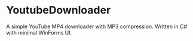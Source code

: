 # YoutubeDownloader
A simple YouTube MP4 downloader with MP3 compression. Written in C# with minimal WinForms UI.
